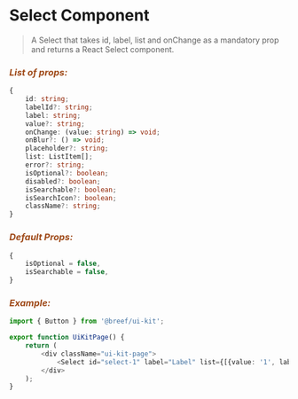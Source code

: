 # Select Component

> A Select that takes id, label, list and onChange as a mandatory prop and returns a React Select component.

### _<span style="color: #9f4a19">List of props:</span>_

```typescript
{
    id: string;
    labelId?: string;
    label: string;
    value?: string;
    onChange: (value: string) => void;
    onBlur?: () => void;
    placeholder?: string;
    list: ListItem[];
    error?: string;
    isOptional?: boolean;
    disabled?: boolean;
    isSearchable?: boolean;
    isSearchIcon?: boolean;
    className?: string;
}
```

### _<span style="color: #9f4a19">Default Props:</span>_

```typescript
{
    isOptional = false,
    isSearchable = false,
}
```

### _<span style="color: #9f4a19">Example:</span>_

```typescript
import { Button } from '@breef/ui-kit';

export function UiKitPage() {
    return (
        <div className="ui-kit-page">
            <Select id="select-1" label="Label" list={[{value: '1', label: 'item 1'}]} onChange=((value) => setValue(value)) />
        </div>
    );
}
```
